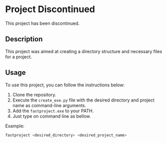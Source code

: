 # Project Discontinued

This project has been discontinued.

## Description

This project was aimed at creating a directory structure and necessary files for a project.

## Usage

To use this project, you can follow the instructions below:

1. Clone the repository.
2. Execute the `create_exe.py` file with the desired directory and project name as command-line arguments.
3. Add the `fastproject.exe` to your PATH.
4. Just type on command line as bellow.

Example:

```bash
fastproject <desired_directory> <desired_project_name>
```
